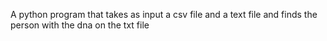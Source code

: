 A python program that takes as input a csv file and a text file and finds the person with the dna on the txt file
